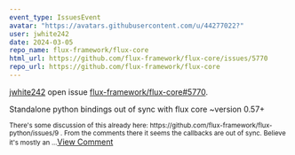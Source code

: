 ```yaml
---
event_type: IssuesEvent
avatar: "https://avatars.githubusercontent.com/u/44277022?"
user: jwhite242
date: 2024-03-05
repo_name: flux-framework/flux-core
html_url: https://github.com/flux-framework/flux-core/issues/5770
repo_url: https://github.com/flux-framework/flux-core
---
```


<a href='https://github.com/jwhite242' target='_blank'>jwhite242</a> open issue <a href='https://github.com/flux-framework/flux-core/issues/5770' target='_blank'>flux-framework/flux-core#5770</a>.

<p>Standalone python bindings out of sync with flux core ~version 0.57+</p><small>There's some discussion of this already here: https://github.com/flux-framework/flux-python/issues/9 .  From the comments there it seems the callbacks are out of sync. Believe it's mostly an...</small><a href='https://github.com/flux-framework/flux-core/issues/5770' target='_blank'>View Comment</a>